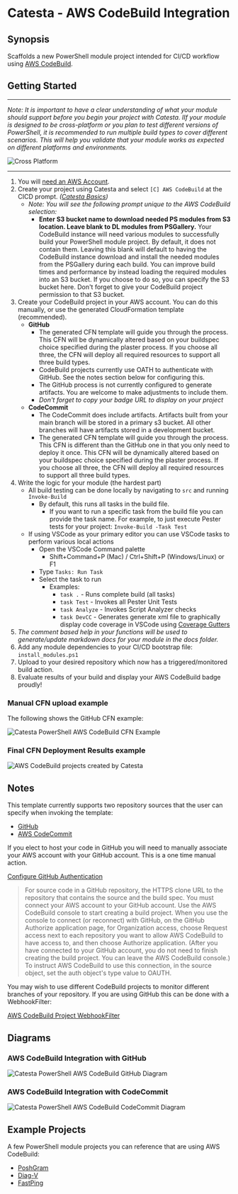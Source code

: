 # Catesta - AWS CodeBuild Integration

## Synopsis

Scaffolds a new PowerShell module project intended for CI/CD workflow using [AWS CodeBuild](https://aws.amazon.com/codebuild/).

## Getting Started

-------------------

*Note: It is important to have a clear understanding of what your module should support before you begin your project with Catesta. IIf your module is designed to be cross-platform or you plan to test different versions of PowerShell, it is recommended to run multiple build types to cover different scenarios. This will help you validate that your module works as expected on different platforms and environments.*

![Cross Platform](https://img.shields.io/badge/Builds-Windows%20PowerShell%20%7C%20Windows%20pwsh%20%7C%20Linux%20%7C%20MacOS-lightgrey)

-------------------

1. You will [need an AWS Account](https://aws.amazon.com/premiumsupport/knowledge-center/create-and-activate-aws-account/).
1. Create your project using Catesta and select `[C] AWS CodeBuild` at the CICD prompt. *([Catesta Basics](../Catesta-Basics.md))*
    * *Note: You will see the following prompt unique to the AWS CodeBuild selection:*
        * **Enter S3 bucket name to download needed PS modules from S3 location. Leave blank to DL modules from PSGallery.** Your CodeBuild instance will need various modules to successfully build your PowerShell module project. By default, it does not contain them. Leaving this blank will default to having the CodeBuild instance download and install the needed modules from the PSGallery during each build. You can improve build times and performance by instead loading the required modules into an S3 bucket. If you choose to do so, you can specify the S3 bucket here. Don't forget to give your CodeBuild project permission to that S3 bucket.
1. Create your CodeBuild project in your AWS account. You can do this manually, or use the generated CloudFormation template (recommended).
    * **GitHub**
        * The generated CFN template will guide you through the process. This CFN will be dynamically altered based on your buildspec choice specified during the plaster process. If you choose all three, the CFN will deploy all required resources to support all three build types.
        * CodeBuild projects currently use OATH to authenticate with GitHub. See the notes section below for configuring this.
        * The GitHub process is not currently configured to generate artifacts. You are welcome to make adjustments to include them.
        * *Don't forget to copy your badge URL to display on your project*
    * **CodeCommit**
        * The CodeCommit does include artifacts. Artifacts built from your main branch will be stored in a primary s3 bucket. All other branches will have artifacts stored in a development bucket.
        * The generated CFN template will guide you through the process. This CFN is different than the GitHub one in that you only need to deploy it once. This CFN will be dynamically altered based on your buildspec choice specified during the plaster process. If you choose all three, the CFN will deploy all required resources to support all three build types.
1. Write the logic for your module (the hardest part)
    * All build testing can be done locally by navigating to `src` and running `Invoke-Build`
        * By default, this runs all tasks in the build file.
            * If you want to run a specific task from the build file you can provide the task name. For example, to just execute Pester tests for your project: `Invoke-Build -Task Test`
    * If using VSCode as your primary editor you can use VSCode tasks to perform various local actions
        * Open the VSCode Command palette
            * Shift+Command+P (Mac) / Ctrl+Shift+P (Windows/Linux) or F1
        * Type `Tasks: Run Task`
        * Select the task to run
            * Examples:
                * `task .` - Runs complete build (all tasks)
                * `task Test` - Invokes all Pester Unit Tests
                * `task Analyze` - Invokes Script Analyzer checks
                * `task DevCC` - Generates generate xml file to graphically display code coverage in VSCode using [Coverage Gutters](https://marketplace.visualstudio.com/items?itemName=ryanluker.vscode-coverage-gutters)
1. *The comment based help in your functions will be used to generate/update markdown docs for your module in the docs folder.*
1. Add any module dependencies to your CI/CD bootstrap file: `install_modules.ps1`
1. Upload to your desired repository which now has a triggered/monitored build action.
1. Evaluate results of your build and display your AWS CodeBuild badge proudly!

### Manual CFN upload example

The following shows the GitHub CFN example:

![Catesta PowerShell AWS CodeBuild CFN Example](../assets/AWS/PowerShell_CodeBuild_CFN_Example.PNG)

### Final CFN Deployment Results example

![AWS CodeBuild projects created by Catesta](../assets/AWS/AWSCodeBuildProjects.PNG)

## Notes

This template currently supports two repository sources that the user can specify when invoking the template:

* [GitHub](https://github.com/)
* [AWS CodeCommit](https://aws.amazon.com/codecommit/)

If you elect to host your code in GitHub you will need to manually associate your AWS account with your GitHub account. This is a one time manual action.

[Configure GitHub Authentication](https://docs.aws.amazon.com/codepipeline/latest/userguide/GitHub-authentication.html)

> For source code in a GitHub repository, the HTTPS clone URL to the repository that contains the source and the build spec. You must connect your AWS account to your GitHub account. Use the AWS CodeBuild console to start creating a build project. When you use the console to connect (or reconnect) with GitHub, on the GitHub Authorize application page, for Organization access, choose Request access next to each repository you want to allow AWS CodeBuild to have access to, and then choose Authorize application. (After you have connected to your GitHub account, you do not need to finish creating the build project. You can leave the AWS CodeBuild console.) To instruct AWS CodeBuild to use this connection, in the source object, set the auth object's type value to OAUTH.

You may wish to use different CodeBuild projects to monitor different branches of your repository. If you are using GitHub this can be done with a WebhookFilter:

[AWS CodeBuild Project WebhookFilter](https://docs.aws.amazon.com/AWSCloudFormation/latest/UserGuide/aws-properties-codebuild-project-webhookfilter.html)

## Diagrams

### AWS CodeBuild Integration with GitHub

![Catesta PowerShell AWS CodeBuild GitHub Diagram](../assets/AWS/AWSCodeBuildGitHub.png)

### AWS CodeBuild Integration with CodeCommit

![Catesta PowerShell AWS CodeBuild CodeCommit Diagram](../assets/AWS/AWSCodeBuildCodeCommit.png)

## Example Projects

A few PowerShell module projects you can reference that are using AWS CodeBuild:

* [PoshGram](https://github.com/techthoughts2/PoshGram)
* [Diag-V](https://github.com/techthoughts2/Diag-V)
* [FastPing](https://github.com/austoonz/FastPing)
